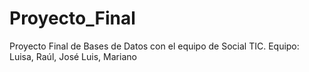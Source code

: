 # Proyecto_Final
Proyecto Final de Bases de Datos con el equipo de Social TIC.  Equipo: Luisa, Raúl, José Luis, Mariano
